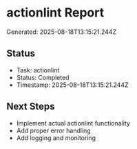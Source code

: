 # actionlint Report

Generated: 2025-08-18T13:15:21.244Z

## Status
- Task: actionlint
- Status: Completed
- Timestamp: 2025-08-18T13:15:21.244Z

## Next Steps
- Implement actual actionlint functionality
- Add proper error handling
- Add logging and monitoring
